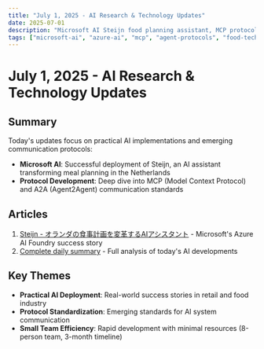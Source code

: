 ```yaml
---
title: "July 1, 2025 - AI Research & Technology Updates"
date: 2025-07-01
description: "Microsoft AI Steijn food planning assistant, MCP protocol introduction, and A2A agent communication protocol overview"
tags: ["microsoft-ai", "azure-ai", "mcp", "agent-protocols", "food-tech"]
---
```


# July 1, 2025 - AI Research & Technology Updates

## Summary

Today's updates focus on practical AI implementations and emerging communication protocols:

- **Microsoft AI**: Successful deployment of Steijn, an AI assistant transforming meal planning in the Netherlands
- **Protocol Development**: Deep dive into MCP (Model Context Protocol) and A2A (Agent2Agent) communication standards

## Articles

1. [Steijn - オランダの食事計画を変革するAIアシスタント](./20250701-001.md) - Microsoft's Azure AI Foundry success story
2. [Complete daily summary](./abstract.md) - Full analysis of today's AI developments

## Key Themes

- **Practical AI Deployment**: Real-world success stories in retail and food industry
- **Protocol Standardization**: Emerging standards for AI system communication
- **Small Team Efficiency**: Rapid development with minimal resources (8-person team, 3-month timeline)